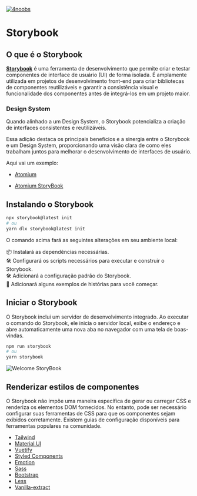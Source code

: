 [![4noobs](../../assets/global/header-4noobs.svg)](https://github.com/he4rt/4noobs)

# Storybook

## O que é o Storybook

[**Storybook**](https://storybook.js.org/) é uma ferramenta de desenvolvimento que permite criar e testar componentes de interface de usuário (UI) de forma isolada. É amplamente utilizada em projetos de desenvolvimento front-end para criar bibliotecas de componentes reutilizáveis e garantir a consistência visual e funcionalidade dos componentes antes de integrá-los em um projeto maior.

### Design System

Quando alinhado a um Design System, o Storybook potencializa a criação de interfaces consistentes e reutilizáveis.

Essa adição destaca os principais benefícios e a sinergia entre o Storybook e um Design System, proporcionando uma visão clara de como eles trabalham juntos para melhorar o desenvolvimento de interfaces de usuário.

Aqui vai um exemplo:

- [Atomium](https://github.com/juntossomosmais/atomium)

- [Atomium StoryBook](https://juntossomosmais.github.io/atomium/?path=/docs/introduction--docs)

## Instalando o Storybook

```bash
npx storybook@latest init
# ou
yarn dlx storybook@latest init
```

O comando acima fará as seguintes alterações em seu ambiente local:

📦 Instalará as dependências necessárias.<br>
🛠 Configurará os scripts necessários para executar e construir o Storybook.<br>
🛠 Adicionará a configuração padrão do Storybook.<br>
📝 Adicionará alguns exemplos de histórias para você começar.

## Iniciar o Storybook

O Storybook inclui um servidor de desenvolvimento integrado. Ao executar o comando do Storybook, ele inicia o servidor local, exibe o endereço e abre automaticamente uma nova aba no navegador com uma tela de boas-vindas.

```bash
npm run storybook
# ou
yarn storybook
```

![Welcome StoryBook](https://storybook.js.org/_next/image?url=%2Fdocs-assets%2F8.1%2Fget-started%2Fexample-onboarding-wizard.png&w=3840&q=75)

## Renderizar estilos de componentes

O Storybook não impõe uma maneira específica de gerar ou carregar CSS e renderiza os elementos DOM fornecidos. No entanto, pode ser necessário configurar suas ferramentas de CSS para que os componentes sejam exibidos corretamente. Existem guias de configuração disponíveis para ferramentas populares na comunidade.

- [Tailwind](https://storybook.js.org/recipes/tailwindcss/)
- [Material UI](https://storybook.js.org/recipes/@mui/material/)
- [Vuetify](https://storybook.js.org/recipes/vuetify/)
- [Styled Components](https://storybook.js.org/recipes/styled-components/)
- [Emotion](https://storybook.js.org/recipes/@emotion/styled/)
- [Sass](https://storybook.js.org/recipes/sass/)
- [Bootstrap](https://storybook.js.org/recipes/bootstrap/)
- [Less](https://storybook.js.org/recipes/less/)
- [Vanilla-extract](https://storybook.js.org/recipes/@vanilla-extract/css/)
